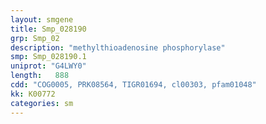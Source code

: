 ```yaml
---
layout: smgene
title: Smp_028190
grp: Smp_02
description: "methylthioadenosine phosphorylase"
smp: Smp_028190.1
uniprot: "G4LWY0"
length:   888
cdd: "COG0005, PRK08564, TIGR01694, cl00303, pfam01048"
kk: K00772
categories: sm
---
```

